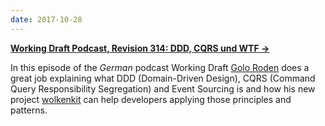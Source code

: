 ```yaml
---
date: 2017-10-28
---
```


**[Working Draft Podcast, Revision 314: DDD, CQRS und WTF &rarr;](http://workingdraft.de/314/)**

In this episode of the *German* podcast Working Draft [Golo Roden](http://twitter.com/goloroden) 
does a great job explaining what DDD (Domain-Driven Design), CQRS (Command Query Responsibility Segregation) and Event Sourcing is and how his new project [wolkenkit](http://wolkenkit.io) can help developers applying those principles and patterns.
